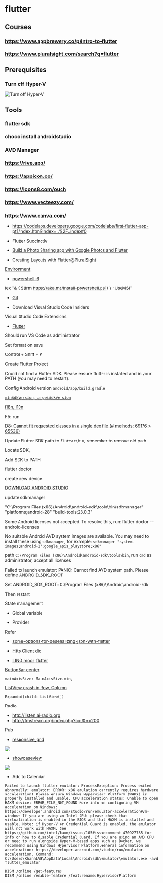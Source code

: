 # flutter

## Courses
### https://www.appbrewery.co/p/intro-to-flutter
### https://www.pluralsight.com/search?q=flutter
## Prerequisites
### Turn off Hyper-V
![Turn off Hyper-V](https://snipboard.io/iwCyha.jpg)
## Tools
### flutter sdk
### choco install androidstudio
### AVD Manager
### https://rive.app/
### https://appicon.co/
### https://icons8.com/ouch
### https://www.vecteezy.com/
### https://www.canva.com/

* https://codelabs.developers.google.com/codelabs/first-flutter-app-pt1/index.html?index=..%2F..index#0

* [Flutter Succinctly](https://www.syncfusion.com/ebooks/flutter-succinctly)

* [Build a Photo Sharing app with Google Photos and Flutter](https://codelabs.developers.google.com/codelabs/google-photos-sharing/index.html?index=..%2F..index#0)

* Creating Layouts with Flutter[@](https://app.pluralsight.com/library/courses/creating-layouts-flutter/table-of-contents)[PluralSight](http://referral.pluralsight.com/mQfBZ9r)

[Environment](https://flutter.dev/docs/get-started/install/windows)

* [powershell-6](https://www.thomasmaurer.ch/2019/03/how-to-install-and-update-powershell-6/)

iex "& { $(irm https://aka.ms/install-powershell.ps1) } -UseMSI"

* [Git](https://git-scm.com/download/win)

* [Download Visual Studio Code Insiders](https://code.visualstudio.com/insiders/)

Visual Studio Code Extensions
* [Flutter](https://marketplace.visualstudio.com/items?itemName=Dart-Code.flutter)

Should run VS Code as administrator

Set format on save

Control + Shift + P

Create Flutter Project

Could not find a Flutter SDK. Please ensure flutter is installed and in your PATH (you may need to restart).

Config Android version `android/app/build.gradle`

[`minSdkVersion`, `targetSdkVersion`](https://developer.android.com/guide/topics/manifest/uses-sdk-element?utm_campaign=adp_series_sdkversion_010616&utm_source=medium&utm_medium=blog#ApiLevels)

[i18n, l10n](https://phraseapp.com/blog/posts/how-to-internationalize-a-flutter-app/)

F5: run

[D8: Cannot fit requested classes in a single dex file (# methods: 69176 > 65536)](https://stackoverflow.com/questions/55591958/flutter-firestore-causing-d8-cannot-fit-requested-classes-in-a-single-dex-file)

Update Flutter SDK path to `flutter\bin`, remember to remove old path

Locate SDK, 

Add SDK to PATH

flutter doctor

create new device 

[DOWNLOAD ANDROID STUDIO](https://developer.android.com/studio)

update sdkmanager

"C:\Program Files (x86)\Android\android-sdk\tools\bin\sdkmanager" "platforms;android-28" "build-tools;28.0.3"

Some Android licenses not accepted.  To resolve this, run: flutter doctor --android-licenses

No suitable Android AVD system images are available. You may need to install these using `sdkmanager`, for example: `sdkmanager "system-images;android-27;google_apis_playstore;x86"`

path `C:\Program Files (x86)\Android\android-sdk\tools\bin`, run `cmd` as administrator, accept all licenses

Failed to launch emulator: PANIC: Cannot find AVD system path. Please define ANDROID_SDK_ROOT

Set ANDROID_SDK_ROOT=C:\Program Files (x86)\Android\android-sdk

Then restart

State management

* Global variable 

* Provider

Refer

* [some-options-for-deserializing-json-with-flutter](https://medium.com/flutter/some-options-for-deserializing-json-with-flutter-7481325a4450)

* [Http Client dio](https://pub.dev/packages/dio)

* [LINQ moor_flutter](https://pub.dev/packages/moor_flutter)

[ButtonBar center](https://stackoverflow.com/questions/49819915/how-to-create-a-button-bar-for-displaying-a-row-of-buttons?rq=1)

`mainAxisSize: MainAxisSize.min,`

[ListView crash in Row, Column](https://github.com/flutter/flutter/issues/17036)

`Expanded(child: ListView())`


Radio
* http://listen.ai-radio.org
* http://fmstream.org/index.php?c=J&n=200

Pub

* [responsive_grid ](https://pub.dev/packages/responsive_grid#responsive_grid)

![](https://raw.githubusercontent.com/mohamed-selim-a/ResponsiveGrid_Flutter/master/images/1.jpg)

* [showcaseview](https://pub.dev/packages/showcaseview)

![](https://github.com/simformsolutions/flutter_showcaseview/raw/master/preview/showcaseview.gif)

* Add to Calendar

`Failed to launch flutter emulator: ProcessException: Process exited abnormally:
emulator: ERROR: x86 emulation currently requires hardware acceleration!
Please ensure Windows Hypervisor Platform (WHPX) is properly installed and usable.
CPU acceleration status: Unable to open HAXM device: ERROR_FILE_NOT_FOUND
More info on configuring VM acceleration on Windows:
https://developer.android.com/studio/run/emulator-acceleration#vm-windows
If you are using an Intel CPU: please check that virtualization is enabled in the BIOS and that HAXM is installed and usable.
Note: if Hyper-V or Credential Guard is enabled, the emulator will not work with HAXM.
See https://github.com/intel/haxm/issues/105#issuecomment-470927735 for info on how to disable Credential Guard.
If you are using an AMD CPU or need to run alongside Hyper-V-based apps such as Docker, we recommend using Windows Hypervisor Platform.General information on acceleration: https://developer.android.com/studio/run/emulator-acceleration.
  Command: C:\Users\KhanhLVH\AppData\Local\Android\sdk\emulator\emulator.exe -avd flutter_emulator`
```
DISM /online /get-features
DISM /online /enable-feature /featurename:HypervisorPlatform
```
